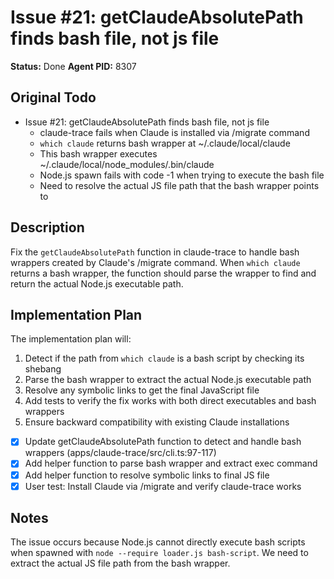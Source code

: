 # Issue #21: getClaudeAbsolutePath finds bash file, not js file
**Status:** Done
**Agent PID:** 8307

## Original Todo
- Issue #21: getClaudeAbsolutePath finds bash file, not js file
    - claude-trace fails when Claude is installed via /migrate command
    - `which claude` returns bash wrapper at ~/.claude/local/claude
    - This bash wrapper executes ~/.claude/local/node_modules/.bin/claude
    - Node.js spawn fails with code -1 when trying to execute the bash file
    - Need to resolve the actual JS file path that the bash wrapper points to

## Description
Fix the `getClaudeAbsolutePath` function in claude-trace to handle bash wrappers created by Claude's /migrate command. When `which claude` returns a bash wrapper, the function should parse the wrapper to find and return the actual Node.js executable path.

## Implementation Plan
The implementation plan will:
1. Detect if the path from `which claude` is a bash script by checking its shebang
2. Parse the bash wrapper to extract the actual Node.js executable path
3. Resolve any symbolic links to get the final JavaScript file
4. Add tests to verify the fix works with both direct executables and bash wrappers
5. Ensure backward compatibility with existing Claude installations

- [x] Update getClaudeAbsolutePath function to detect and handle bash wrappers (apps/claude-trace/src/cli.ts:97-117)
- [x] Add helper function to parse bash wrapper and extract exec command
- [x] Add helper function to resolve symbolic links to final JS file
- [x] User test: Install Claude via /migrate and verify claude-trace works

## Notes
The issue occurs because Node.js cannot directly execute bash scripts when spawned with `node --require loader.js bash-script`. We need to extract the actual JS file path from the bash wrapper.